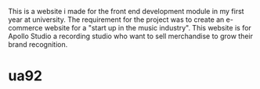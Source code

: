 This is a website i made for the front end development module in my first year at university. The requirement for the project was to create an e-commerce website for a "start up in the music industry". This website is for Apollo Studio a recording studio who want to sell merchandise to grow their brand recognition.
# ua92
